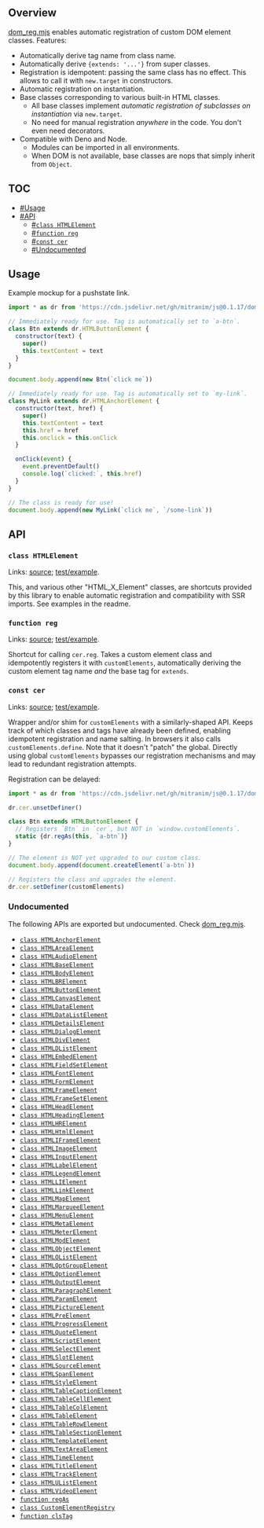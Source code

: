## Overview

[dom_reg.mjs](../dom_reg.mjs) enables automatic registration of custom DOM element classes. Features:

  * Automatically derive tag name from class name.
  * Automatically derive `{extends: '...'}` from super classes.
  * Registration is idempotent: passing the same class has no effect. This allows to call it with `new.target` in constructors.
  * Automatic registration on instantiation.
  * Base classes corresponding to various built-in HTML classes.
    * All base classes implement _automatic registration of subclasses on instantiation_ via `new.target`.
    * No need for manual registration _anywhere_ in the code. You don't even need decorators.
  * Compatible with Deno and Node.
    * Modules can be imported in all environments.
    * When DOM is not available, base classes are nops that simply inherit from `Object`.

## TOC

* [#Usage](#usage)
* [#API](#api)
  * [#`class HTMLElement`](#class-htmlelement)
  * [#`function reg`](#function-reg)
  * [#`const cer`](#const-cer)
  * [#Undocumented](#undocumented)

## Usage

Example mockup for a pushstate link.

```js
import * as dr from 'https://cdn.jsdelivr.net/gh/mitranim/js@0.1.17/dom_reg.mjs'

// Immediately ready for use. Tag is automatically set to `a-btn`.
class Btn extends dr.HTMLButtonElement {
  constructor(text) {
    super()
    this.textContent = text
  }
}

document.body.append(new Btn(`click me`))

// Immediately ready for use. Tag is automatically set to `my-link`.
class MyLink extends dr.HTMLAnchorElement {
  constructor(text, href) {
    super()
    this.textContent = text
    this.href = href
    this.onclick = this.onClick
  }

  onClick(event) {
    event.preventDefault()
    console.log(`clicked:`, this.href)
  }
}

// The class is ready for use!
document.body.append(new MyLink(`click me`, `/some-link`))
```

## API

### `class HTMLElement`

Links: [source](../dom_reg.mjs#L5); [test/example](../test/dom_reg_test.mjs#L37).

This, and various other "HTML_X_Element" classes, are shortcuts provided by this library to enable automatic registration and compatibility with SSR imports. See examples in the readme.

### `function reg`

Links: [source](../dom_reg.mjs#L77); [test/example](../test/dom_reg_test.mjs#L56).

Shortcut for calling `cer.reg`. Takes a custom element class and idempotently registers it with `customElements`, automatically deriving the custom element tag name _and_ the base tag for `extends`.

### `const cer`

Links: [source](../dom_reg.mjs#L188); [test/example](../test/dom_reg_test.mjs#L64).

Wrapper and/or shim for `customElements` with a similarly-shaped API. Keeps track of which classes and tags have already been defined, enabling idempotent registration and name salting. In browsers it also calls `customElements.define`. Note that it doesn't "patch" the global. Directly using global `customElements` bypasses our registration mechanisms and may lead to redundant registration attempts.

Registration can be delayed:

```js
import * as dr from 'https://cdn.jsdelivr.net/gh/mitranim/js@0.1.17/dom_reg.mjs'

dr.cer.unsetDefiner()

class Btn extends HTMLButtonElement {
  // Registers `Btn` in `cer`, but NOT in `window.customElements`.
  static {dr.regAs(this, `a-btn`)}
}

// The element is NOT yet upgraded to our custom class.
document.body.append(document.createElement(`a-btn`))

// Registers the class and upgrades the element.
dr.cer.setDefiner(customElements)
```

### Undocumented

The following APIs are exported but undocumented. Check [dom_reg.mjs](../dom_reg.mjs).

  * [`class HTMLAnchorElement`](../dom_reg.mjs#L9)
  * [`class HTMLAreaElement`](../dom_reg.mjs#L10)
  * [`class HTMLAudioElement`](../dom_reg.mjs#L11)
  * [`class HTMLBaseElement`](../dom_reg.mjs#L12)
  * [`class HTMLBodyElement`](../dom_reg.mjs#L13)
  * [`class HTMLBRElement`](../dom_reg.mjs#L14)
  * [`class HTMLButtonElement`](../dom_reg.mjs#L15)
  * [`class HTMLCanvasElement`](../dom_reg.mjs#L16)
  * [`class HTMLDataElement`](../dom_reg.mjs#L17)
  * [`class HTMLDataListElement`](../dom_reg.mjs#L18)
  * [`class HTMLDetailsElement`](../dom_reg.mjs#L19)
  * [`class HTMLDialogElement`](../dom_reg.mjs#L20)
  * [`class HTMLDivElement`](../dom_reg.mjs#L21)
  * [`class HTMLDListElement`](../dom_reg.mjs#L22)
  * [`class HTMLEmbedElement`](../dom_reg.mjs#L23)
  * [`class HTMLFieldSetElement`](../dom_reg.mjs#L24)
  * [`class HTMLFontElement`](../dom_reg.mjs#L25)
  * [`class HTMLFormElement`](../dom_reg.mjs#L26)
  * [`class HTMLFrameElement`](../dom_reg.mjs#L27)
  * [`class HTMLFrameSetElement`](../dom_reg.mjs#L28)
  * [`class HTMLHeadElement`](../dom_reg.mjs#L29)
  * [`class HTMLHeadingElement`](../dom_reg.mjs#L30)
  * [`class HTMLHRElement`](../dom_reg.mjs#L31)
  * [`class HTMLHtmlElement`](../dom_reg.mjs#L32)
  * [`class HTMLIFrameElement`](../dom_reg.mjs#L33)
  * [`class HTMLImageElement`](../dom_reg.mjs#L34)
  * [`class HTMLInputElement`](../dom_reg.mjs#L35)
  * [`class HTMLLabelElement`](../dom_reg.mjs#L36)
  * [`class HTMLLegendElement`](../dom_reg.mjs#L37)
  * [`class HTMLLIElement`](../dom_reg.mjs#L38)
  * [`class HTMLLinkElement`](../dom_reg.mjs#L39)
  * [`class HTMLMapElement`](../dom_reg.mjs#L40)
  * [`class HTMLMarqueeElement`](../dom_reg.mjs#L41)
  * [`class HTMLMenuElement`](../dom_reg.mjs#L42)
  * [`class HTMLMetaElement`](../dom_reg.mjs#L43)
  * [`class HTMLMeterElement`](../dom_reg.mjs#L44)
  * [`class HTMLModElement`](../dom_reg.mjs#L45)
  * [`class HTMLObjectElement`](../dom_reg.mjs#L46)
  * [`class HTMLOListElement`](../dom_reg.mjs#L47)
  * [`class HTMLOptGroupElement`](../dom_reg.mjs#L48)
  * [`class HTMLOptionElement`](../dom_reg.mjs#L49)
  * [`class HTMLOutputElement`](../dom_reg.mjs#L50)
  * [`class HTMLParagraphElement`](../dom_reg.mjs#L51)
  * [`class HTMLParamElement`](../dom_reg.mjs#L52)
  * [`class HTMLPictureElement`](../dom_reg.mjs#L53)
  * [`class HTMLPreElement`](../dom_reg.mjs#L54)
  * [`class HTMLProgressElement`](../dom_reg.mjs#L55)
  * [`class HTMLQuoteElement`](../dom_reg.mjs#L56)
  * [`class HTMLScriptElement`](../dom_reg.mjs#L57)
  * [`class HTMLSelectElement`](../dom_reg.mjs#L58)
  * [`class HTMLSlotElement`](../dom_reg.mjs#L59)
  * [`class HTMLSourceElement`](../dom_reg.mjs#L60)
  * [`class HTMLSpanElement`](../dom_reg.mjs#L61)
  * [`class HTMLStyleElement`](../dom_reg.mjs#L62)
  * [`class HTMLTableCaptionElement`](../dom_reg.mjs#L63)
  * [`class HTMLTableCellElement`](../dom_reg.mjs#L64)
  * [`class HTMLTableColElement`](../dom_reg.mjs#L65)
  * [`class HTMLTableElement`](../dom_reg.mjs#L66)
  * [`class HTMLTableRowElement`](../dom_reg.mjs#L67)
  * [`class HTMLTableSectionElement`](../dom_reg.mjs#L68)
  * [`class HTMLTemplateElement`](../dom_reg.mjs#L69)
  * [`class HTMLTextAreaElement`](../dom_reg.mjs#L70)
  * [`class HTMLTimeElement`](../dom_reg.mjs#L71)
  * [`class HTMLTitleElement`](../dom_reg.mjs#L72)
  * [`class HTMLTrackElement`](../dom_reg.mjs#L73)
  * [`class HTMLUListElement`](../dom_reg.mjs#L74)
  * [`class HTMLVideoElement`](../dom_reg.mjs#L75)
  * [`function regAs`](../dom_reg.mjs#L78)
  * [`class CustomElementRegistry`](../dom_reg.mjs#L80)
  * [`function clsTag`](../dom_reg.mjs#L204)
